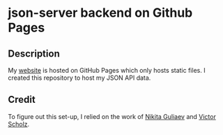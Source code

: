 # json-server backend on Github Pages

## Description

My [website](https://www.kyrstinkempf.com) is hosted on GitHub Pages which only hosts static files. I created this repository to host my JSON API data.

## Credit

To figure out this set-up, I relied on the work of [Nikita Guliaev](https://dev.to/nikita_guliaev/deploying-create-react-app-with-json-server-as-backend-to-github-3pp9) and [Victor Scholz](https://victorscholz.medium.com/hosting-a-json-api-on-github-pages-47b402f72603).
